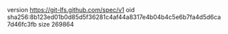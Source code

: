 version https://git-lfs.github.com/spec/v1
oid sha256:8b123ed01b0d85d5f36281c4af44a8317e4b04b4c5e6b7fa4d5d6ca7d46fc3fb
size 269864
